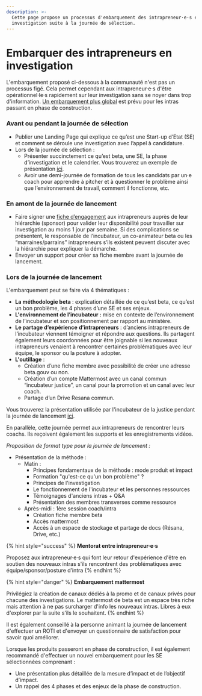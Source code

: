 ```yaml
---
description: >-
  Cette page propose un processus d'embarquement des intrapreneur·e·s en
  investigation suite à la journée de sélection.
---
```


# Embarquer des intrapreneurs en investigation

L'embarquement proposé ci-dessous à la communauté n'est pas un processus figé. Cela permet cependant aux intrapreneur·e·s d'être opérationnel·le·s rapidement sur leur investigation sans se noyer dans trop d'information. [Un embarquement plus global](https://doc.incubateur.net/communaute/travailler-a-beta-gouv/bienvenue/premier-pas-indispensable-creer-ta-fiche-membre) est prévu pour les intras passant en phase de construction.

### Avant ou pendant la journée de sélection

* Publier une Landing Page qui explique ce qu’est une Start-up d’Etat (SE) et comment se déroule une investigation avec l’appel à candidature.
* Lors de la journée de sélection :
  * Présenter succinctement ce qu’est beta, une SE, la phase d’investigation et le calendrier. Vous trouverez un exemple de présentation [ici](https://docs.google.com/presentation/d/1xV1yzqX9jCPnZ-bnKjOBKRZdd0hqmokGAvmRTpfHO28/edit#slide=id.g128f8c81c8b\_0\_0).
  * Avoir une demi-journée de formation de tous les candidats par un·e coach pour apprendre à pitcher et à questionner le problème ainsi que l’environnement de travail, comment il fonctionne, etc.

### En amont de la journée de lancement

* Faire signer une [fiche d’engagement](https://beta.gouv.fr/content/docs/engagement.docx) aux intrapreneurs auprès de leur hiérarchie (sponsor) pour valider leur disponibilité pour travailler sur investigation au moins 1 jour par semaine. Si des complications se présentent, le responsable de l’incubateur, un co-animateur beta ou les “marraines/parrains” intrapreneurs s’ils existent peuvent discuter avec la hiérarchie pour expliquer la démarche.
* Envoyer un support pour créer sa fiche membre avant la journée de lancement.

### Lors de la journée de lancement

L'embarquement peut se faire via 4 thématiques :

* **La méthodologie beta** : explication détaillée de ce qu’est beta, ce qu’est un bon problème, les 4 phases d’une SE et ses enjeux.
* **L'environnement de l’incubateur :** mise en contexte de l’environnement de l’incubateur et son positionnement par rapport au ministère.
* **Le partage d’expérience** **d’intrapreneurs** : d’anciens intrapreneurs de l’incubateur viennent témoigner et répondre aux questions. Ils partagent également leurs coordonnées pour être joignable si les nouveaux intrapreneurs venaient à rencontrer certaines problématiques avec leur équipe, le sponsor ou la posture à adopter.
* **L'outillage** :
  * Création d’une fiche membre avec possibilité de créer une adresse beta.gouv ou non.
  * Création d’un compte Mattermost avec un canal commun “incubateur justice”, un canal pour la promotion et un canal avec leur coach.
  * Partage d’un Drive Resana commun.

Vous trouverez la présentation utilisée par l'incubateur de la justice pendant la journée de lancement [ici](https://docs.google.com/presentation/d/1QXM0pdvfvxmWLnuEaAW8uHDYVzDTcNHOa8tkeMeCzfo/edit#slide=id.g102b19347f8\_0\_332).

En parallèle, cette journée permet aux intrapreneurs de rencontrer leurs coachs. Ils reçoivent également les supports et les enregistrements vidéos.

_Proposition de format type pour la journée de lancement :_

* Présentation de la méthode :
  * Matin :
    * Principes fondamentaux de la méthode : mode produit et impact
    * Formation "qu'est-ce qu'un bon problème" ?
    * Principes de l'investigation
    * Le fonctionnement de l'incubateur et les personnes ressources
    * Témoignages d'anciens intras + Q\&A
    * Présentation des membres transverses comme ressource
  * Après-midi : 1ère session coach/intra
    * Création fiche membre beta
    * Accès mattermost
    * Accès à un espace de stockage et partage de docs (Résana, Drive, etc.)

{% hint style="success" %}
**Mentorat entre intrapreneur·e·s**

Proposez aux intrapreneur·e·s qui font leur retour d'expérience d'être en soutien des nouveaux intras s'ils rencontrent des problématiques avec équipe/sponsor/posture d’intra
{% endhint %}

{% hint style="danger" %}
**Embarquement mattermost**

Privilégiez la création de canaux dédiés à la promo et de canaux privés pour chacune des investigations. Le mattermost de beta est un espace très riche mais attention à ne pas surcharger d'info les nouveaux intras. Libres à eux d'explorer par la suite s'ils le souhaitent.
{% endhint %}

Il est également conseillé à la personne animant la journée de lancement d'effectuer un ROTI et d'envoyer un questionnaire de satisfaction pour savoir quoi améliorer.

Lorsque les produits passeront en phase de construction, il est également recommandé d'effectuer un nouvel embarquement pour les SE sélectionnées comprenant :

* Une présentation plus détaillée de la mesure d’impact et de l’objectif d’impact.
* Un rappel des 4 phases et des enjeux de la phase de construction.
